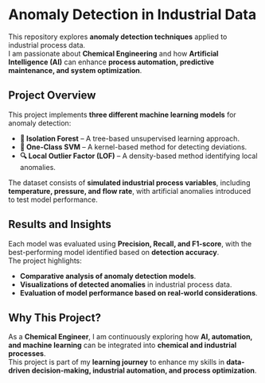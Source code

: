# Anomaly Detection in Industrial Data  

This repository explores **anomaly detection techniques** applied to industrial process data.  
I am passionate about **Chemical Engineering** and how **Artificial Intelligence (AI)** can enhance **process automation, predictive maintenance, and system optimization**.  

## Project Overview  
This project implements **three different machine learning models** for anomaly detection:  
- **🌳 Isolation Forest** – A tree-based unsupervised learning approach.  
- **🛑 One-Class SVM** – A kernel-based method for detecting deviations.  
- **🔍 Local Outlier Factor (LOF)** – A density-based method identifying local anomalies.  

The dataset consists of **simulated industrial process variables**, including **temperature, pressure, and flow rate**, with artificial anomalies introduced to test model performance.

## Results and Insights  
Each model was evaluated using **Precision, Recall, and F1-score**, with the best-performing model identified based on **detection accuracy**.  
The project highlights:
- **Comparative analysis of anomaly detection models**.  
- **Visualizations of detected anomalies** in industrial process data.  
- **Evaluation of model performance based on real-world considerations**.  

## Why This Project?  
As a **Chemical Engineer**, I am continuously exploring how **AI, automation, and machine learning** can be integrated into **chemical and industrial processes**.  
This project is part of my **learning journey** to enhance my skills in **data-driven decision-making, industrial automation, and process optimization**.  
